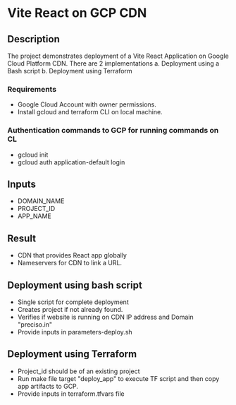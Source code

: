 # Vite React on GCP CDN

## Description

The project demonstrates deployment of a Vite React Application on Google Cloud Platform CDN. There are 2 implementations
a. Deployment using a Bash script
b. Deployment using Terraform

### Requirements

- Google Cloud Account with owner permissions.
- Install gcloud and terraform CLI on local machine.

### Authentication commands to GCP for running commands on CL

- gcloud init
- gcloud auth application-default login

## Inputs

- DOMAIN_NAME
- PROJECT_ID
- APP_NAME

## Result

- CDN that provides React app globally
- Nameservers for CDN to link a URL.

## Deployment using bash script

- Single script for complete deployment
- Creates project if not already found.
- Verifies if website is running on CDN IP address and Domain "preciso.in"
- Provide inputs in parameters-deploy.sh

## Deployment using Terraform

- Project_id should be of an existing project
- Run make file target "deploy_app" to execute TF script and then copy app artifacts to GCP.
- Provide inputs in terraform.tfvars file
